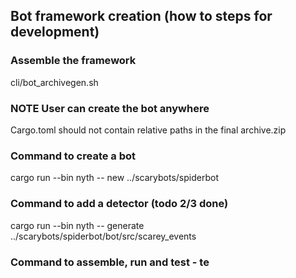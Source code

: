 ## Bot framework creation  (how to steps for development)

### Assemble the framework
cli/bot_archivegen.sh

### NOTE User can create the bot anywhere 
Cargo.toml should not contain relative paths in the final archive.zip

### Command to create a bot
cargo run --bin nyth -- new ../scarybots/spiderbot

### Command to add a detector (todo 2/3 done)
cargo run --bin nyth -- generate ../scarybots/spiderbot/bot/src/scarey_events

### Command to assemble, run and test - te 
